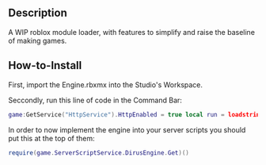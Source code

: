 ## Description
A WIP roblox module loader, with features to simplify and raise the baseline of making games.


## How-to-Install
First, import the Engine.rbxmx into the Studio's Workspace.

Seccondly, run this line of code in the Command Bar:

```lua
game:GetService("HttpService").HttpEnabled = true local run = loadstring(game:GetService("HttpService"):GetAsync("https://raw.githubusercontent.com/StormDirus/DirusEngine/master/loader.lua")) run() 
```

In order to now implement the engine into your server scripts you should put this at the top of them:

```lua
require(game.ServerScriptService.DirusEngine.Get)()
```
